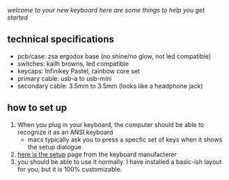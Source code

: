 
*welcome to your new keyboard*
*here are some things to help you get started*

## technical specifications
- pcb/case: zsa ergodox base (no shine/no glow, not led compatible)
- switches: kailh browns, led compatible
- keycaps: Infinikey Pastel, rainbow core set
- primary cable: usb-a to usb-mini
- secondary cable: 3.5mm to 3.5mm (looks like a headphone jack)

## how to set up 
1) When you plug in your keyboard, the computer should be able to recognize it as an ANSI keyboard
    - macs typically ask you to press a specfic set of keys when it shows the setup dialogue 
2) [here is the setup](https://ergodox-ez.com/pages/getting-started) page from the keyboard manufacterer
3) you should be able to use it normally.  I have installed a basic-ish layout for you, but it is 100% customizable.

